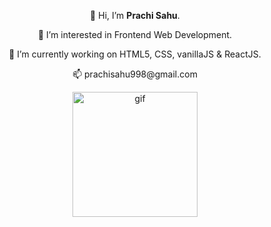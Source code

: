  <p align="center" >👋 Hi, I’m <strong>Prachi Sahu</strong>.
  <p align="center" >👀 I’m interested in Frontend Web Development.
<p align="center" >🌱 I’m currently working on HTML5, CSS, vanillaJS & ReactJS.
<p align="center" >📫 prachisahu998@gmail.com

<!---
prachi-sahu-codes/prachi-sahu-codes is a ✨ special ✨ repository because its `README.md` (this file) appears on your GitHub profile.
You can click the Preview link to take a look at your changes. (other img - https://c.tenor.com/AmcptKa1b08AAAAC/working-busy.gif)
--->
  <p align="center" >
   <img src="https://27a7x92iyp7i4yd8b4bgzvnb-wpengine.netdna-ssl.com/wp-content/uploads/2020/07/giphy-2.gif" alt="gif" width="200px" height="200px"  >
